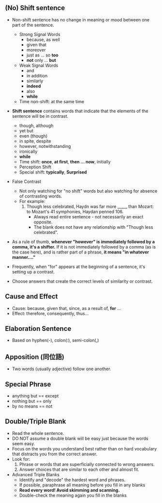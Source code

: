 ## (No) Shift sentence
- Non-shift sentence has no change in meaning or mood between one part of the sentence.
	- Strong Signal Words
		- because, as well
		- given that
		- moreover
		- just as ... so **too**
		- **not** only ... **but**
	- Weak Signal Words
		- and
		- in addition
		- similarly
		- **indeed**
		- also
		- **while**
	- Time non-shift: at the same time
- **Shift sentence** contains words that indicate that the elements of the sentence will be in contrast.
	- though, although
	- yet but
	- even (though)
	- in spite, despite
	- however, notwithstanding
	- ironically
	- **while**
	- Time shift: **once**, **at first**, **then ... now**, initially
	- Perception Shift
	- Special shift: **typically**, **Surprised**
- False Contrast
	- Not only watching for "no shift" words but also watching for absence of contrasting words.
	- For example:
		1. Though less celebrated, Haydn was far more _____ than Mozart: to Mozart's 41 symphonies, Haydan penned 106.
			- Always read entire sentence - not necessarily an exact opposite.
			- The blank does not have any relationship with "Though less celebrated".
- As a rule of thumb, **whenever "however" is immediately followed by a comma, it's a shifter.** If it is not immediately followed by a comma (as is the case here), and is rather part of a phrase, **it means "in whatever manner...."**
- Frequently, when "for" appears at the beginning of a sentence, it's setting up a contrast. 
		
- Choose answers that create the correct levels of similarity or contrast.

## Cause and Effect
- Cause: because, given that, since, as a result of, **for** ...
- Effect: therefore, consequently, thus...

## Elaboration Sentence
- Based on hyphen(-), colon(:), semi-colon(,)

## Apposition (同位語)
- Two words (usually adjective) follow one another.

## Special Phrase
- anything but == except
- nothing but == only
- by no means == not

## Double/Triple Blank
- Read the whole sentence.
- DO NOT assume a double blank will be easy just because the words seem easy.
- Focus on the words you understand best rather than on hard vocabulary that distracts you from the correct answer.
- Look for:
	1. Phrase or words that are superficially connected to wrong answers.
	2. Answer choices that are similar to each other and almost fit.
- Advanced Triple Blanks
	- Identify and "decode" the hardest word and phrases.
	- If possible, paraphrase all meaning before you fill in any blanks
	- **Read every word! Avoid skimming and scanning.**
	- Double-check the meaning again you fill in the blanks
